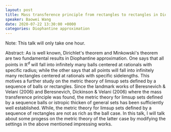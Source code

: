 ```yaml
---
layout: post
title: Mass transference principle from rectangles to rectangles in Diophantine approximation
speaker: Baowei Wang
date: 2020-07-22 13:30:00 +0000
categories: Diophantine approximation
---
```


Note: This talk will only take one hour.

Abstract: As is well known, Dirichlet's theorem and Minkowski's theorem are two fundamental results in Diophantine approximation. One says that all points in $\mathbb{R}^d$ will fall into infinitely many balls centered at rationals with specific radius; while the other says that all points will fall into infinitely many rectangles centered at rationals with specific sidelengths. This motives a further study on the metric theory of limsup sets defined by a sequence of balls or rectangles. Since the landmark works of Beresnevich & Velani (2006) and Beresnevich, Dickinson & Velani (2006) where the mass transference principle was found, the metric theory for limsup sets defined by a sequence balls or istropic thicken of general sets has been sufficiently well established. While, the metric theory for limsup sets defined by a sequence of rectangles are not as rich as the ball case. In this talk, I will talk about some progess on the metric theory of the latter case by modifying the settings in the above mentioned impressing works.  
